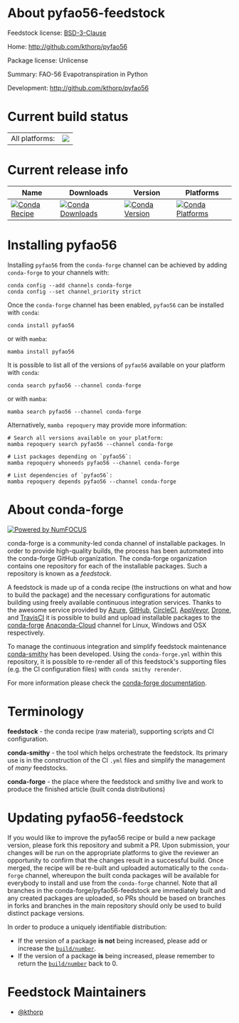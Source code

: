 About pyfao56-feedstock
=======================

Feedstock license: [BSD-3-Clause](https://github.com/conda-forge/pyfao56-feedstock/blob/main/LICENSE.txt)

Home: http://github.com/kthorp/pyfao56

Package license: Unlicense

Summary: FAO-56 Evapotranspiration in Python

Development: http://github.com/kthorp/pyfao56

Current build status
====================


<table><tr><td>All platforms:</td>
    <td>
      <a href="https://dev.azure.com/conda-forge/feedstock-builds/_build/latest?definitionId=15207&branchName=main">
        <img src="https://dev.azure.com/conda-forge/feedstock-builds/_apis/build/status/pyfao56-feedstock?branchName=main">
      </a>
    </td>
  </tr>
</table>

Current release info
====================

| Name | Downloads | Version | Platforms |
| --- | --- | --- | --- |
| [![Conda Recipe](https://img.shields.io/badge/recipe-pyfao56-green.svg)](https://anaconda.org/conda-forge/pyfao56) | [![Conda Downloads](https://img.shields.io/conda/dn/conda-forge/pyfao56.svg)](https://anaconda.org/conda-forge/pyfao56) | [![Conda Version](https://img.shields.io/conda/vn/conda-forge/pyfao56.svg)](https://anaconda.org/conda-forge/pyfao56) | [![Conda Platforms](https://img.shields.io/conda/pn/conda-forge/pyfao56.svg)](https://anaconda.org/conda-forge/pyfao56) |

Installing pyfao56
==================

Installing `pyfao56` from the `conda-forge` channel can be achieved by adding `conda-forge` to your channels with:

```
conda config --add channels conda-forge
conda config --set channel_priority strict
```

Once the `conda-forge` channel has been enabled, `pyfao56` can be installed with `conda`:

```
conda install pyfao56
```

or with `mamba`:

```
mamba install pyfao56
```

It is possible to list all of the versions of `pyfao56` available on your platform with `conda`:

```
conda search pyfao56 --channel conda-forge
```

or with `mamba`:

```
mamba search pyfao56 --channel conda-forge
```

Alternatively, `mamba repoquery` may provide more information:

```
# Search all versions available on your platform:
mamba repoquery search pyfao56 --channel conda-forge

# List packages depending on `pyfao56`:
mamba repoquery whoneeds pyfao56 --channel conda-forge

# List dependencies of `pyfao56`:
mamba repoquery depends pyfao56 --channel conda-forge
```


About conda-forge
=================

[![Powered by
NumFOCUS](https://img.shields.io/badge/powered%20by-NumFOCUS-orange.svg?style=flat&colorA=E1523D&colorB=007D8A)](https://numfocus.org)

conda-forge is a community-led conda channel of installable packages.
In order to provide high-quality builds, the process has been automated into the
conda-forge GitHub organization. The conda-forge organization contains one repository
for each of the installable packages. Such a repository is known as a *feedstock*.

A feedstock is made up of a conda recipe (the instructions on what and how to build
the package) and the necessary configurations for automatic building using freely
available continuous integration services. Thanks to the awesome service provided by
[Azure](https://azure.microsoft.com/en-us/services/devops/), [GitHub](https://github.com/),
[CircleCI](https://circleci.com/), [AppVeyor](https://www.appveyor.com/),
[Drone](https://cloud.drone.io/welcome), and [TravisCI](https://travis-ci.com/)
it is possible to build and upload installable packages to the
[conda-forge](https://anaconda.org/conda-forge) [Anaconda-Cloud](https://anaconda.org/)
channel for Linux, Windows and OSX respectively.

To manage the continuous integration and simplify feedstock maintenance
[conda-smithy](https://github.com/conda-forge/conda-smithy) has been developed.
Using the ``conda-forge.yml`` within this repository, it is possible to re-render all of
this feedstock's supporting files (e.g. the CI configuration files) with ``conda smithy rerender``.

For more information please check the [conda-forge documentation](https://conda-forge.org/docs/).

Terminology
===========

**feedstock** - the conda recipe (raw material), supporting scripts and CI configuration.

**conda-smithy** - the tool which helps orchestrate the feedstock.
                   Its primary use is in the construction of the CI ``.yml`` files
                   and simplify the management of *many* feedstocks.

**conda-forge** - the place where the feedstock and smithy live and work to
                  produce the finished article (built conda distributions)


Updating pyfao56-feedstock
==========================

If you would like to improve the pyfao56 recipe or build a new
package version, please fork this repository and submit a PR. Upon submission,
your changes will be run on the appropriate platforms to give the reviewer an
opportunity to confirm that the changes result in a successful build. Once
merged, the recipe will be re-built and uploaded automatically to the
`conda-forge` channel, whereupon the built conda packages will be available for
everybody to install and use from the `conda-forge` channel.
Note that all branches in the conda-forge/pyfao56-feedstock are
immediately built and any created packages are uploaded, so PRs should be based
on branches in forks and branches in the main repository should only be used to
build distinct package versions.

In order to produce a uniquely identifiable distribution:
 * If the version of a package **is not** being increased, please add or increase
   the [``build/number``](https://docs.conda.io/projects/conda-build/en/latest/resources/define-metadata.html#build-number-and-string).
 * If the version of a package **is** being increased, please remember to return
   the [``build/number``](https://docs.conda.io/projects/conda-build/en/latest/resources/define-metadata.html#build-number-and-string)
   back to 0.

Feedstock Maintainers
=====================

* [@kthorp](https://github.com/kthorp/)

